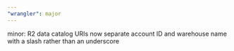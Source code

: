 ```yaml
---
"wrangler": major
---
```


minor: R2 data catalog URIs now separate account ID and warehouse name with a slash rather than an underscore
